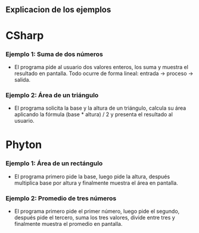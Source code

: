 ## Explicacion de los ejemplos

# CSharp

### Ejemplo 1: Suma de dos números

- El programa pide al usuario dos valores enteros, los suma y muestra el resultado en pantalla. Todo ocurre de forma lineal: entrada → proceso → salida.

### Ejemplo 2: Área de un triángulo

- El programa solicita la base y la altura de un triángulo, calcula su área aplicando la fórmula (base * altura) / 2 y presenta el resultado al usuario.

# Phyton

### Ejemplo 1: Área de un rectángulo

- El programa primero pide la base, luego pide la altura, después multiplica base por altura y finalmente muestra el área en pantalla.

### Ejemplo 2: Promedio de tres números

- El programa primero pide el primer número, luego pide el segundo, después pide el tercero, suma los tres valores, divide entre tres y finalmente muestra el promedio en pantalla.